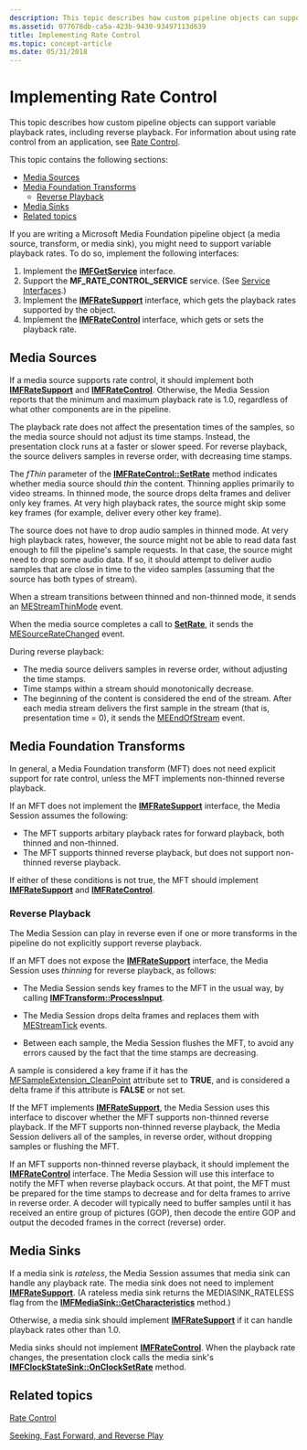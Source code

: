 ```yaml
---
description: This topic describes how custom pipeline objects can support variable playback rates, including reverse playback. For information about using rate control from an application, see Rate Control.
ms.assetid: 077678db-ca5a-423b-9430-93497113d639
title: Implementing Rate Control
ms.topic: concept-article
ms.date: 05/31/2018
---
```


# Implementing Rate Control

This topic describes how custom pipeline objects can support variable playback rates, including reverse playback. For information about using rate control from an application, see [Rate Control](rate-control.md).

This topic contains the following sections:

-   [Media Sources](#media-sources)
-   [Media Foundation Transforms](#media-foundation-transforms)
    -   [Reverse Playback](#reverse-playback)
-   [Media Sinks](#media-sinks)
-   [Related topics](#related-topics)

If you are writing a Microsoft Media Foundation pipeline object (a media source, transform, or media sink), you might need to support variable playback rates. To do so, implement the following interfaces:

1.  Implement the [**IMFGetService**](/windows/desktop/api/mfidl/nn-mfidl-imfgetservice) interface.
2.  Support the **MF\_RATE\_CONTROL\_SERVICE** service. (See [Service Interfaces](service-interfaces.md).)
3.  Implement the [**IMFRateSupport**](/windows/desktop/api/mfidl/nn-mfidl-imfratesupport) interface, which gets the playback rates supported by the object.
4.  Implement the [**IMFRateControl**](/windows/desktop/api/mfidl/nn-mfidl-imfratecontrol) interface, which gets or sets the playback rate.

## Media Sources

If a media source supports rate control, it should implement both [**IMFRateSupport**](/windows/desktop/api/mfidl/nn-mfidl-imfratesupport) and [**IMFRateControl**](/windows/desktop/api/mfidl/nn-mfidl-imfratecontrol). Otherwise, the Media Session reports that the minimum and maximum playback rate is 1.0, regardless of what other components are in the pipeline.

The playback rate does not affect the presentation times of the samples, so the media source should not adjust its time stamps. Instead, the presentation clock runs at a faster or slower speed. For reverse playback, the source delivers samples in reverse order, with decreasing time stamps.

The *fThin* parameter of the [**IMFRateControl::SetRate**](/windows/desktop/api/mfidl/nf-mfidl-imfratecontrol-setrate) method indicates whether media source should *thin* the content. Thinning applies primarily to video streams. In thinned mode, the source drops delta frames and deliver only key frames. At very high playback rates, the source might skip some key frames (for example, deliver every other key frame).

The source does not have to drop audio samples in thinned mode. At very high playback rates, however, the source might not be able to read data fast enough to fill the pipeline's sample requests. In that case, the source might need to drop some audio data. If so, it should attempt to deliver audio samples that are close in time to the video samples (assuming that the source has both types of stream).

When a stream transitions between thinned and non-thinned mode, it sends an [MEStreamThinMode](mestreamthinmode.md) event.

When the media source completes a call to [**SetRate**](/windows/desktop/api/mfidl/nf-mfidl-imfratecontrol-setrate), it sends the [MESourceRateChanged](mesourceratechanged.md) event.

During reverse playback:

-   The media source delivers samples in reverse order, without adjusting the time stamps.
-   Time stamps within a stream should monotonically decrease.
-   The beginning of the content is considered the end of the stream. After each media stream delivers the first sample in the stream (that is, presentation time = 0), it sends the [MEEndOfStream](meendofstream.md) event.

## Media Foundation Transforms

In general, a Media Foundation transform (MFT) does not need explicit support for rate control, unless the MFT implements non-thinned reverse playback.

If an MFT does not implement the [**IMFRateSupport**](/windows/desktop/api/mfidl/nn-mfidl-imfratesupport) interface, the Media Session assumes the following:

-   The MFT supports arbitary playback rates for forward playback, both thinned and non-thinned.
-   The MFT supports thinned reverse playback, but does not support non-thinned reverse playback.

If either of these conditions is not true, the MFT should implement [**IMFRateSupport**](/windows/desktop/api/mfidl/nn-mfidl-imfratesupport) and [**IMFRateControl**](/windows/desktop/api/mfidl/nn-mfidl-imfratecontrol).

### Reverse Playback

The Media Session can play in reverse even if one or more transforms in the pipeline do not explicitly support reverse playback.

If an MFT does not expose the [**IMFRateSupport**](/windows/desktop/api/mfidl/nn-mfidl-imfratesupport) interface, the Media Session uses *thinning* for reverse playback, as follows:

-   The Media Session sends key frames to the MFT in the usual way, by calling [**IMFTransform::ProcessInput**](/windows/desktop/api/mftransform/nf-mftransform-imftransform-processinput).

-   The Media Session drops delta frames and replaces them with [MEStreamTick](mestreamtick.md) events.

-   Between each sample, the Media Session flushes the MFT, to avoid any errors caused by the fact that the time stamps are decreasing.

A sample is considered a key frame if it has the [MFSampleExtension\_CleanPoint](mfsampleextension-cleanpoint-attribute.md) attribute set to **TRUE**, and is considered a delta frame if this attribute is **FALSE** or not set.

If the MFT implements [**IMFRateSupport**](/windows/desktop/api/mfidl/nn-mfidl-imfratesupport), the Media Session uses this interface to discover whether the MFT supports non-thinned reverse playback. If the MFT supports non-thinned reverse playback, the Media Session delivers all of the samples, in reverse order, without dropping samples or flushing the MFT.

If an MFT supports non-thinned reverse playback, it should implement the [**IMFRateControl**](/windows/desktop/api/mfidl/nn-mfidl-imfratecontrol) interface. The Media Session will use this interface to notify the MFT when reverse playback occurs. At that point, the MFT must be prepared for the time stamps to decrease and for delta frames to arrive in reverse order. A decoder will typically need to buffer samples until it has received an entire group of pictures (GOP), then decode the entire GOP and output the decoded frames in the correct (reverse) order.

## Media Sinks

If a media sink is *rateless*, the Media Session assumes that media sink can handle any playback rate. The media sink does not need to implement [**IMFRateSupport**](/windows/desktop/api/mfidl/nn-mfidl-imfratesupport). (A rateless media sink returns the MEDIASINK\_RATELESS flag from the [**IMFMediaSink::GetCharacteristics**](/windows/desktop/api/mfidl/nf-mfidl-imfmediasink-getcharacteristics) method.)

Otherwise, a media sink should implement [**IMFRateSupport**](/windows/desktop/api/mfidl/nn-mfidl-imfratesupport) if it can handle playback rates other than 1.0.

Media sinks should not implement [**IMFRateControl**](/windows/desktop/api/mfidl/nn-mfidl-imfratecontrol). When the playback rate changes, the presentation clock calls the media sink's [**IMFClockStateSink::OnClockSetRate**](/windows/desktop/api/mfidl/nf-mfidl-imfclockstatesink-onclocksetrate) method.

## Related topics

<dl> <dt>

[Rate Control](rate-control.md)
</dt> <dt>

[Seeking, Fast Forward, and Reverse Play](seeking--fast-forward--and-reverse-play.md)
</dt> </dl>

 

 



